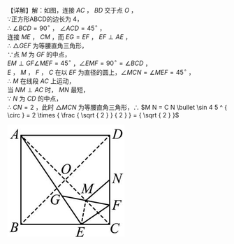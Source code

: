 【详解】解：如图，连接 $A C$ ， $B D$ 交于点 $O$ ，  
∵正方形ABCD的边长为 4，  
∴ $\angle B C D = 9 0 ^ { \circ }$ ， $\angle A C D = 4 5 ^ { \circ }$ ，  
连接 $M E$ ， $C M$ ，而 $E G = E F$ ， $E F \perp A E$ ，  
∴ $\triangle G E F$ 为等腰直角三角形，  
∵点 $M$ 为 $G F$ 的中点，  
$E M \perp G F \angle M E F = 4 5 ^ { \circ }$ ，$\angle E M F = 9 0 ^ { \circ } = \angle B C D$ ，  
$E$ ， $M$ ， $F$ ， $C$ 在以 $E F$ 为直径的圆上，$\angle M C N = \angle M E F = 4 5 ^ { \circ }$ ，  
∴ $M$ 在线段 $A C$ 上运动，  
当 $N M \perp A C$ 时， $M N$ 最短，  
∵ $N$ 为 $C D$ 的中点，  
∴ $C N = 2$ ，此时 $\triangle M C N$ 为等腰直角三角形，∴ $M N = C N \bullet \sin 4 5 ^ { \circ } = 2 \times { \frac { \sqrt { 2 } } { 2 } } = { \sqrt { 2 } }$

![](<../../qs_image_DB/专题2-3_八种隐圆类最值问题，圆来如此简单（解析版）/bdb8ba1e0d06e58508e4fd8b66882dd41683c867288c4fc786df7206c6e505d9.jpg>)
